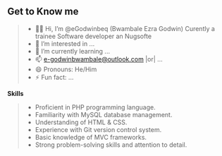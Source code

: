 **Get to Know me**
--
> - 🙋‍♂️ Hi, I’m @eGodwinbeq (Bwambale Ezra Godwin) Curently a trainee  Software developer an Nugsofte
> - 👀 I’m interested in ...
> - 🌱 I’m currently learning ...
> - 📫 e-godwinbwambale@outlook.com |or|  ...
> - 😄 Pronouns: He/Him
> - ⚡ Fun fact: ...

 **Skills**
> - Proficient in PHP programming language.
> - Familiarity with MySQL database management.
> - Understanding of HTML & CSS.
> - Experience with Git version control system.
> - Basic knowledge of MVC frameworks.
> - Strong problem-solving skills and attention to detail.



<!---
eGodwinbeq/eGodwinbeq is a ✨ special ✨ repository because its `README.md` (this file) appears on your GitHub profile.
You can click the Preview link to take a look at your changes.
--->
